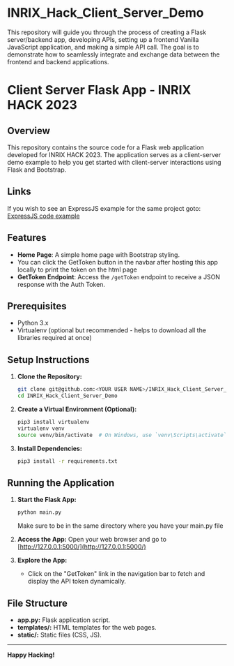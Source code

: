 # INRIX_Hack_Client_Server_Demo
This repository will guide you through the process of creating a Flask server/backend app, developing APIs, setting up a frontend Vanilla JavaScript application, and making a simple API call. The goal is to demonstrate how to seamlessly integrate and exchange data between the frontend and backend applications.


# Client Server Flask App - INRIX HACK 2023

## Overview
This repository contains the source code for a Flask web application developed for INRIX HACK 2023. The application serves as a client-server demo example to help you get started with client-server interactions using Flask and Bootstrap.

## Links
If you wish to see an ExpressJS example for the same project goto: [ExpressJS code example](https://github.com/INRIX-Aashay-Motiwala/INRIX_Hack_Client_Server_ExpressJS_Demo)



## Features
- **Home Page**: A simple home page with Bootstrap styling.
- You can click the GetToken button in the navbar after hosting this app locally to print the token on the html page
- **GetToken Endpoint**: Access the `/getToken` endpoint to receive a JSON response with the Auth Token.
  

## Prerequisites
- Python 3.x
- Virtualenv (optional but recommended - helps to download all the libraries required at once)

## Setup Instructions

1. **Clone the Repository:**
    ```bash
    git clone git@github.com:<YOUR USER NAME>/INRIX_Hack_Client_Server_Demo.git
    cd INRIX_Hack_Client_Server_Demo
    ```

2. **Create a Virtual Environment (Optional):**
    ```bash
    pip3 install virtualenv
    virtualenv venv
    source venv/bin/activate  # On Windows, use `venv\Scripts\activate`
    ```

3. **Install Dependencies:**
    ```bash
    pip3 install -r requirements.txt
    ```

## Running the Application

1. **Start the Flask App:**
    ```bash
    python main.py 
    ```
    Make sure to be in the same directory where you have your main.py file

2. **Access the App:**
    Open your web browser and go to [http://127.0.0.1:5000/](http://127.0.0.1:5000/)

3. **Explore the App:**
    - Click on the "GetToken" link in the navigation bar to fetch and display the API token dynamically.
    
## File Structure
- **app.py:** Flask application script.
- **templates/:** HTML templates for the web pages.
- **static/:** Static files (CSS, JS).
---

**Happy Hacking!**
